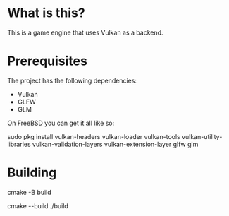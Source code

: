 # What is this?

This is a game engine that uses Vulkan as a backend.

# Prerequisites

The project has the following dependencies:

- Vulkan
- GLFW
- GLM

On FreeBSD you can get it all like so:

<p>
sudo pkg install vulkan-headers vulkan-loader vulkan-tools
vulkan-utility-libraries vulkan-validation-layers vulkan-extension-layer
glfw glm
</p>

# Building

<p> cmake -B build </p>
<p> cmake --build ./build </p>

